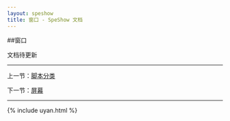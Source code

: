 ```yaml
---
layout: speshow
title: 窗口 - SpeShow 文档
---
```


##窗口

文档待更新

***********************************************************************

上一节：[脚本分类](script_type.html)

下一节：[屏幕](screen.html)

***********************************************************************

{% include uyan.html %}